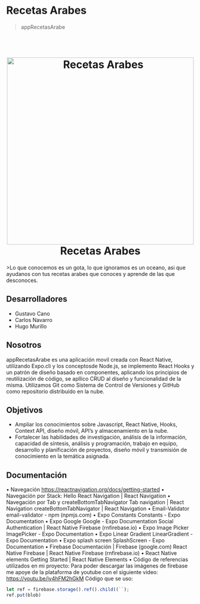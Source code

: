 # Recetas Arabes
> appRecetasArabe

<h1 align="center">
  <br>
  <a href="https://github.com/DevelopGroup-RecetasArabe/appRecetasArabe"><img src="https://i.pinimg.com/564x/53/f5/18/53f5185ac2c4275ef53daa3a05158e06.jpg" alt="Recetas Arabes" width="500"></a>
  <br>
  Recetas Arabes
  <br>
</h1>
>Lo que conocemos es un gota, lo que ignoramos es un oceano, asi que ayudanos con tus recetas arabes que conoces y aprende de las que desconoces.
<br>

## Desarrolladores
 - Gustavo Cano
 - Carlos Navarro
 - Hugo Murillo
<a>
  
## Nosotros
appRecetasArabe es una aplicación movil creada con React Native, utilizando Expo.cli y los conceptosde Node.js, se implemento React Hooks y un patrón de diseño basado en componentes, aplicando los principios de reutilización de código, se apllico CRUD al diseño y funcionalidad de la misma. Utilizamos Git como Sistema de Control de Versiones y GitHub como repositorio distribuido en la nube.
  ## Objetivos
  - Ampliar los conocimientos sobre Javascript, React Native, Hooks, Context API, diseño móvil, API’s y almacenamiento en la nube.
  - Fortalecer las habilidades de investigación, análisis de la información, capacidad de síntesis, análisis y programación, trabajo en equipo, desarrollo y planificación de proyectos, diseño móvil y transmisión de conocimiento en la temática asignada.
  
  ## Documentación
  •	Navegación
https://reactnavigation.org/docs/getting-started
•	Navegación por Stack:
Hello React Navigation | React Navigation
•	Navegación por Tab y createBottomTabNavigator
Tab navigation | React Navigation
createBottomTabNavigator | React Navigation
•	Email-Validator
email-validator - npm (npmjs.com)
•	Expo Constants
Constants - Expo Documentation
•	Expo Google
Google - Expo Documentation
Social Authentication | React Native Firebase (rnfirebase.io)
•	Expo Image Picker
ImagePicker - Expo Documentation
•	Expo Linear Gradient
LinearGradient - Expo Documentation
•	Expo splash screen
SplashScreen - Expo Documentation
•	Firebase
Documentación  |  Firebase (google.com)
React Native Firebase | React Native Firebase (rnfirebase.io)
•	React Native elements
Getting Started | React Native Elements
•	Código de referencias utilizados en mi proyecto:
Para poder descargar las imágenes de firebase me apoye de la plataforma de youtube con el siguiente video:
https://youtu.be/jy4hFM2hGkM
Código que se uso:
```js
let ref = firebase.storage().ref().child((``);
ref.put(blob)
```
